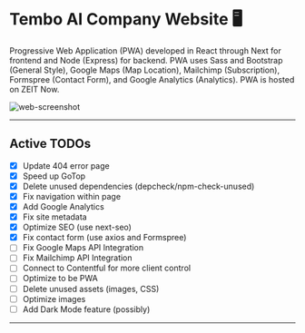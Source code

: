 # Tembo AI Company Website :desktop_computer:

Progressive Web Application (PWA) developed in React through Next for frontend and Node (Express) for backend. PWA uses Sass and Bootstrap (General Style), Google Maps (Map Location), Mailchimp (Subscription), Formspree (Contact Form), and Google Analytics (Analytics). PWA is hosted on ZEIT Now.

![web-screenshot](https://user-images.githubusercontent.com/50670255/73226909-a8dca900-413f-11ea-8669-95ecdb20ac38.png)

---

## Active TODOs

- [x] Update 404 error page
- [x] Speed up GoTop
- [x] Delete unused dependencies (depcheck/npm-check-unused)
- [x] Fix navigation within page
- [x] Add Google Analytics
- [x] Fix site metadata
- [x] Optimize SEO (use next-seo)
- [x] Fix contact form (use axios and Formspree)
- [ ] Fix Google Maps API Integration
- [ ] Fix Mailchimp API Integration
- [ ] Connect to Contentful for more client control
- [ ] Optimize to be PWA
- [ ] Delete unused assets (images, CSS)
- [ ] Optimize images
- [ ] Add Dark Mode feature (possibly)

---
